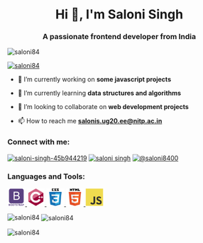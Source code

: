<h1 align="center">Hi 👋, I'm Saloni Singh</h1>
<h3 align="center">A passionate frontend developer from India</h3>

<p align="left"> <img src="https://komarev.com/ghpvc/?username=saloni84&label=Profile%20views&color=0e75b6&style=flat" alt="saloni84" /> </p>

<p align="left"> <a href="https://github.com/ryo-ma/github-profile-trophy"><img src="https://github-profile-trophy.vercel.app/?username=saloni84" alt="saloni84" /></a> </p>

- 🔭 I’m currently working on **some javascript projects**

- 🌱 I’m currently learning **data structures and algorithms**

- 👯 I’m looking to collaborate on **web development projects**

- 📫 How to reach me **salonis.ug20.ee@nitp.ac.in**

<h3 align="left">Connect with me:</h3>
<p align="left">
<a href="https://linkedin.com/in/saloni-singh-45b944219" target="blank"><img align="center" src="https://raw.githubusercontent.com/rahuldkjain/github-profile-readme-generator/master/src/images/icons/Social/linked-in-alt.svg" alt="saloni-singh-45b944219" height="30" width="40" /></a>
<a href="https://fb.com/saloni singh" target="blank"><img align="center" src="https://raw.githubusercontent.com/rahuldkjain/github-profile-readme-generator/master/src/images/icons/Social/facebook.svg" alt="saloni singh" height="30" width="40" /></a>
<a href="https://instagram.com/@saloni8400" target="blank"><img align="center" src="https://raw.githubusercontent.com/rahuldkjain/github-profile-readme-generator/master/src/images/icons/Social/instagram.svg" alt="@saloni8400" height="30" width="40" /></a>
</p>

<h3 align="left">Languages and Tools:</h3>
<p align="left"> <a href="https://getbootstrap.com" target="_blank"> <img src="https://raw.githubusercontent.com/devicons/devicon/master/icons/bootstrap/bootstrap-plain-wordmark.svg" alt="bootstrap" width="40" height="40"/> </a> <a href="https://www.w3schools.com/cpp/" target="_blank"> <img src="https://raw.githubusercontent.com/devicons/devicon/master/icons/cplusplus/cplusplus-original.svg" alt="cplusplus" width="40" height="40"/> </a> <a href="https://www.w3schools.com/css/" target="_blank"> <img src="https://raw.githubusercontent.com/devicons/devicon/master/icons/css3/css3-original-wordmark.svg" alt="css3" width="40" height="40"/> </a> <a href="https://www.w3.org/html/" target="_blank"> <img src="https://raw.githubusercontent.com/devicons/devicon/master/icons/html5/html5-original-wordmark.svg" alt="html5" width="40" height="40"/> </a> <a href="https://developer.mozilla.org/en-US/docs/Web/JavaScript" target="_blank"> <img src="https://raw.githubusercontent.com/devicons/devicon/master/icons/javascript/javascript-original.svg" alt="javascript" width="40" height="40"/> </a> </p>

<p><img align="left" src="https://github-readme-stats.vercel.app/api/top-langs?username=saloni84&show_icons=true&locale=en&layout=compact" alt="saloni84" /></p>

<p>&nbsp;<img align="center" src="https://github-readme-stats.vercel.app/api?username=saloni84&show_icons=true&locale=en" alt="saloni84" /></p>

<p><img align="center" src="https://github-readme-streak-stats.herokuapp.com/?user=saloni84&" alt="saloni84" /></p>

